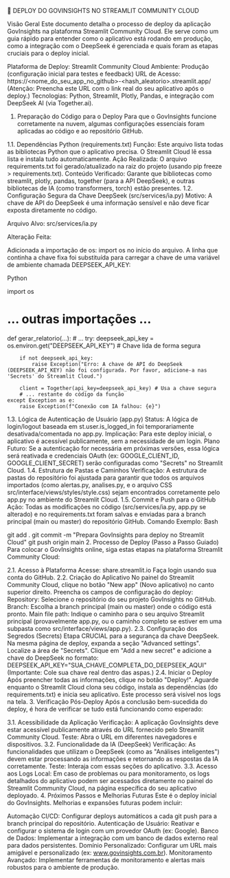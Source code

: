 🚀 DEPLOY DO GOVINSIGHTS NO STREAMLIT COMMUNITY CLOUD

Visão Geral
Este documento detalha o processo de deploy da aplicação GovInsights na plataforma Streamlit Community Cloud. Ele serve como um guia rápido para entender como o aplicativo está rodando em produção, como a integração com o DeepSeek é gerenciada e quais foram as etapas cruciais para o deploy inicial.

Plataforma de Deploy: Streamlit Community Cloud
Ambiente: Produção (configuração inicial para testes e feedback)
URL de Acesso: https://<nome_do_seu_app_no_github>-<hash_aleatorio>.streamlit.app/ (Atenção: Preencha este URL com o link real do seu aplicativo após o deploy.)
Tecnologias: Python, Streamlit, Plotly, Pandas, e integração com DeepSeek AI (via Together.ai).
1. Preparação do Código para o Deploy
Para que o GovInsights funcione corretamente na nuvem, algumas configurações essenciais foram aplicadas ao código e ao repositório GitHub.

1.1. Dependências Python (requirements.txt)
Função: Este arquivo lista todas as bibliotecas Python que o aplicativo precisa. O Streamlit Cloud lê essa lista e instala tudo automaticamente.
Ação Realizada: O arquivo requirements.txt foi gerado/atualizado na raiz do projeto (usando pip freeze > requirements.txt).
Conteúdo Verificado: Garante que bibliotecas como streamlit, plotly, pandas, together (para a API DeepSeek), e outras bibliotecas de IA (como transformers, torch) estão presentes.
1.2. Configuração Segura da Chave DeepSeek (src/services/ia.py)
Motivo: A chave de API do DeepSeek é uma informação sensível e não deve ficar exposta diretamente no código.

Arquivo Alvo: src/services/ia.py

Alteração Feita:

Adicionada a importação de os: import os no início do arquivo.
A linha que continha a chave fixa foi substituída para carregar a chave de uma variável de ambiente chamada DEEPSEEK_API_KEY:
<!-- end list -->

Python

import os
# ... outras importações ...

def gerar_relatorio(...):
    # ...
    try:
        deepseek_api_key = os.environ.get("DEEPSEEK_API_KEY") # Chave lida de forma segura

        if not deepseek_api_key:
            raise Exception("Erro: A chave de API do DeepSeek (DEEPSEEK_API_KEY) não foi configurada. Por favor, adicione-a nas 'Secrets' do Streamlit Cloud.")

        client = Together(api_key=deepseek_api_key) # Usa a chave segura
        # ... restante do código da função
    except Exception as e:
        raise Exception(f"Conexão com IA falhou: {e}")
1.3. Lógica de Autenticação de Usuário (app.py)
Status: A lógica de login/logout baseada em st.user.is_logged_in foi temporariamente desativada/comentada no app.py.
Implicação: Para este deploy inicial, o aplicativo é acessível publicamente, sem a necessidade de um login.
Plano Futuro: Se a autenticação for necessária em próximas versões, essa lógica será reativada e credenciais OAuth (ex: GOOGLE_CLIENT_ID, GOOGLE_CLIENT_SECRET) serão configuradas como "Secrets" no Streamlit Cloud.
1.4. Estrutura de Pastas e Caminhos
Verificação: A estrutura de pastas do repositório foi ajustada para garantir que todos os arquivos importados (como alertas.py, analises.py, e o arquivo CSS src/interface/views/styles/style.css) sejam encontrados corretamente pelo app.py no ambiente do Streamlit Cloud.
1.5. Commit e Push para o GitHub
Ação: Todas as modificações no código (src/services/ia.py, app.py se alterado) e no requirements.txt foram salvas e enviadas para a branch principal (main ou master) do repositório GitHub.
Comando Exemplo:
Bash

git add .
git commit -m "Prepara GovInsights para deploy no Streamlit Cloud"
git push origin main
2. Processo de Deploy (Passo a Passo Guiado)
Para colocar o GovInsights online, siga estas etapas na plataforma Streamlit Community Cloud:

2.1. Acesso à Plataforma
Acesse: share.streamlit.io
Faça login usando sua conta do GitHub.
2.2. Criação do Aplicativo
No painel do Streamlit Community Cloud, clique no botão "New app" (Novo aplicativo) no canto superior direito.
Preencha os campos de configuração do deploy:
Repository: Selecione o repositório do seu projeto GovInsights no GitHub.
Branch: Escolha a branch principal (main ou master) onde o código está pronto.
Main file path: Indique o caminho para o seu arquivo Streamlit principal (provavelmente app.py, ou o caminho completo se estiver em uma subpasta como src/interface/views/app.py).
2.3. Configuração dos Segredos (Secrets)
Etapa CRUCIAL para a segurança da chave DeepSeek.
Na mesma página de deploy, expanda a seção "Advanced settings".
Localize a área de "Secrets".
Clique em "Add a new secret" e adicione a chave do DeepSeek no formato:
DEEPSEEK_API_KEY="SUA_CHAVE_COMPLETA_DO_DEEPSEEK_AQUI"
(Importante: Cole sua chave real dentro das aspas.)
2.4. Iniciar o Deploy
Após preencher todas as informações, clique no botão "Deploy!".
Aguarde enquanto o Streamlit Cloud clona seu código, instala as dependências (do requirements.txt) e inicia seu aplicativo. Este processo será visível nos logs na tela.
3. Verificação Pós-Deploy
Após a conclusão bem-sucedida do deploy, é hora de verificar se tudo está funcionando como esperado:

3.1. Acessibilidade da Aplicação
Verificação: A aplicação GovInsights deve estar acessível publicamente através do URL fornecido pelo Streamlit Community Cloud.
Teste: Abra o URL em diferentes navegadores e dispositivos.
3.2. Funcionalidade da IA (DeepSeek)
Verificação: As funcionalidades que utilizam o DeepSeek (como as "Análises inteligentes") devem estar processando as informações e retornando as respostas da IA corretamente.
Teste: Interaja com essas seções do aplicativo.
3.3. Acesso aos Logs
Local: Em caso de problemas ou para monitoramento, os logs detalhados do aplicativo podem ser acessados diretamente no painel do Streamlit Community Cloud, na página específica do seu aplicativo deployado.
4. Próximos Passos e Melhorias Futuras
Este é o deploy inicial do GovInsights. Melhorias e expansões futuras podem incluir:

Automação CI/CD: Configurar deploys automáticos a cada git push para a branch principal do repositório.
Autenticação de Usuário: Reativar e configurar o sistema de login com um provedor OAuth (ex: Google).
Banco de Dados: Implementar a integração com um banco de dados externo real para dados persistentes.
Domínio Personalizado: Configurar um URL mais amigável e personalizado (ex: www.govinsights.com.br).
Monitoramento Avançado: Implementar ferramentas de monitoramento e alertas mais robustos para o ambiente de produção.
